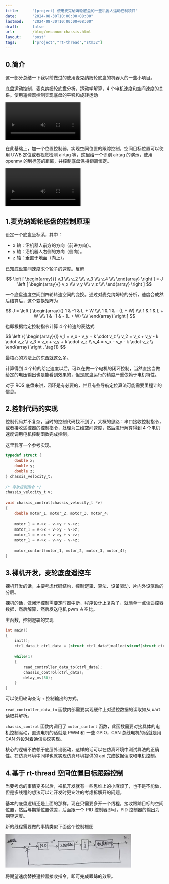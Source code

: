 ```yaml
---
title:      "[project] 使用麦克纳姆轮底盘的一些机器人运动控制项目"
date:       "2024-08-30T10:00:00+08:00"
lastmod:    "2024-08-30T10:00:00+08:00"
draft:      false
url:        /blog/mecanum-chassis.html
layout:     "post"
tags:       ["project","rt-thread","stm32"]
---
```



## 0.简介

这一部分总结一下我以前做过的使用麦克纳姆轮底盘的机器人的一些小项目。

底盘运动控制，麦克纳姆轮底盘分析，运动学解算，4 个电机速度和空间速度的关系。使用遥控器控制实现底盘的平移和旋转运动

<video controls style="margin: 0 auto;" width="240">
  <source src="./videos/mecanum-chassis-1.mp4" type="video/mp4">
</video>

在此基础上，加一个位置控制器，实现空间位置的跟踪控制，空间目标位置可以使用 UWB 定位或者视觉检测 airtag 等，这里给一个识别 airtag 的演示，使用 openmv 的到标签的距离，并控制底盘保持距离恒定。

<video controls style="margin: 0 auto;" width="240">
  <source src="./videos/mecanum-chassis-3.mp4" type="video/mp4">
</video>

## 1.麦克纳姆轮底盘的控制原理


设定一个底盘坐标系，其中：
- x 轴：沿机器人前方的方向（前进方向）。
- y 轴：沿机器人右侧的方向（侧向）。
- z 轴：垂直于地面（向上）。

已知底盘空间速度求个轮子的速度。反解

$$ 
\left [
    \begin{array}{}
        v_1 \\\\
        v_2 \\\\
        v_3 \\\\
        v_4 \\\\
    \end{array}
\right ] = J 
\left [
    \begin{array}{}
        v_x \\\\
        v_y \\\\
        v_z \\\\   
    \end{array}
\right ]
$$

一个底盘速度空间到四轮转速空间的变换。通过对麦克纳姆轮的分析，速度合成然后结算后，这个变换矩阵为

$$ 
J = 
\left [
    \begin{array}{}
        1 & -1 & L + W \\\\
        1 & 1 & - (L + W) \\\\
        1 & 1 & L + W \\\\
        1 & -1 & - (L + W) \\\\
    \end{array}
\right ]
$$

也即根据给定控制指令计算 4 个轮速的表达式

$$
\left \\{
    \begin{array}{l}
        v_1 = v_x - v_y + k \cdot v_z \\\\
        v_2 = v_x + v_y - k \cdot v_z \\\\
        v_3 = v_x + v_y + k \cdot v_z \\\\
        v_4 = v_x - v_y - k \cdot v_z \\\\
    \end{array}
\right .
\tag{1}
$$

最核心的方法上的东西就这么多。

计算得到 4 个轮的给定速度以后，可以在做一个电机的闭环控制，当然直接当做给定的电压输出也是能看到效果的，但是底盘运行的精度严重依赖于电机特性。

对于 ROS 底盘来讲，闭环是有必要的，并且有些导航定位算法可能需要里程计的信息。

## 2.控制代码的实现

控制代码并不复杂，当时的控制代码找不到了，大概的思路：串口接收控制指令，或者接收遥控器的控制指令，处理为三维空间速度，然后进行解算得到 4 个电机速度调用电机控制函数完成控制。

这里我写一个参考实现。

```c
typedef struct {
    double x;
    double y;
    double z;
} chassis_velocity_t;

/* 存放控制指令 */
chassis_velocity_t v;

void chassis_control(chassis_velocity_t *v)
{
    double motor_1, motor_2, motor_3, motor_4;
    
    motor_1 = v->x - v->y + v->z;
    motor_1 = v->x + v->y - v->z;
    motor_1 = v->x + v->y + v->z;
    motor_1 = v->x - v->y - v->z;

    motor_contorl(motor_1, motor_2, motor_3, motor_4);
}
```

## 3.裸机开发，麦轮底盘遥控车

裸机开发的话，主要考虑代码结构，控制逻辑、算法、设备驱动、片内外设驱动的分层。

裸机的话，做闭环控制需要定时器中断，程序设计上复杂了，就简单一点读遥控器数据，然后解算，然后发送电机 pwm 占空比。

主函数，控制逻辑的实现

```c
int main()
{
    init();
    ctrl_data_t ctrl_data = (struct ctrl_data*)malloc(sizeof(struct ctrl_data));

    while(1)
    {
        read_controller_data_to(ctrl_data);
        chassis_control(ctrl_data);
        delay_ms(50);
    }
}
```
可以使用轮询查询 + 控制输出的方式。

`read_controller_data_to` 函数内部需要实现硬件上对遥控数据的读取如从 uart 读取并解析。

`chassis_control` 函数内调用了 `motor_contorl` 函数，此函数需要对接具体的电机控制驱动，直流电机的话就是 PWM 和 一些 GPIO，CAN 总线电机的话就是用 CAN 外设对着通信协议实现。

核心的逻辑不依赖于底层外设驱动，这样的话可以在仿真环境中测试算法的正确性。在仿真环境中同样也就实现仿真环境提供的 api 完成数据读取和电机控制。


## 4.基于 rt-thread 空间位置目标跟踪控制

当要考虑的事情变多以后，裸机开发就有一些思维上的小麻烦了，也不是不能做，但是多线程的想法可以让开发时更专注的考虑拆解开的问题。

基本的底盘逻辑还是上面的那样。现在只需要多开一个线程，接收跟踪目标的空间位置，然后与期望位置做差，后面跟一个 PID 控制器即可，PID 控制器的输出为期望速度。

新的线程需要做的事情类似下面这个控制框图

<img src="./images/laser-track-4.png" width="400">

将期望速度替换遥控器接收指令，即可完成跟踪的效果。




